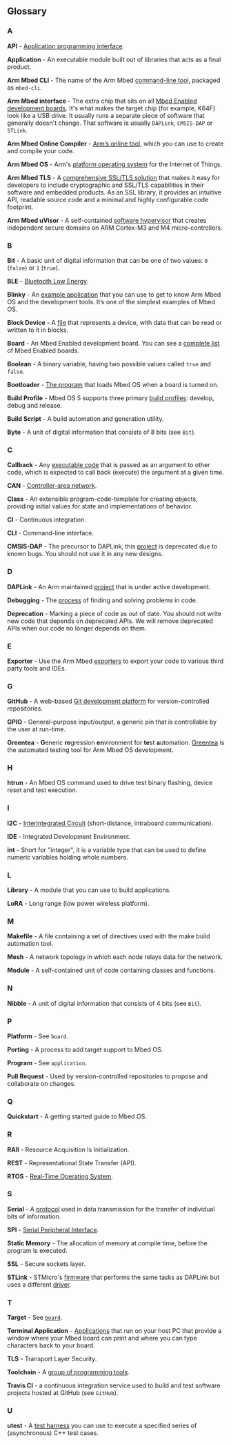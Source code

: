 ## Glossary

### A

**API** - [Application programming interface](/docs/v5.9/reference/apis.html).

**Application** - An executable module built out of libraries that acts as a final product.

**Arm Mbed CLI** - The name of the Arm Mbed [command-line tool](/docs/v5.9/tools/arm-mbed-cli.html), packaged as `mbed-cli`.

**Arm Mbed interface** - The extra chip that sits on all [Mbed Enabled development boards](/docs/v5.9/introduction/index.html). It's what makes the target chip (for example, K64F) look like a USB drive. It usually runs a separate piece of software that generally doesn't change. That software is usually `DAPLink`, `CMSIS-DAP` or `STLink`.

**Arm Mbed Online Compiler** - [Arm’s online tool](/docs/v5.9/tools/arm-online-compiler.html), which you can use to create and compile your code.

**Arm Mbed OS** - Arm's [platform operating system](https://os.mbed.com/docs) for the Internet of Things.

**Arm Mbed TLS** - A [comprehensive SSL/TLS solution](/docs/v5.9/reference/tls.html) that makes it easy for developers to include cryptographic and SSL/TLS capabilities in their software and embedded products. As an SSL library, it provides an intuitive API, readable source code and a minimal and highly configurable code footprint.

**Arm Mbed uVisor** - A self-contained [software hypervisor](/docs/v5.9/reference/tls.html#uVisor) that creates independent secure domains on ARM Cortex-M3 and M4 micro-controllers.

### B

**Bit** - A basic unit of digital information that can be one of two values: `0` (`false`) or `1` (`true`).

**BLE** - [Bluetooth Low Energy](/docs/v5.9/reference/ble.html).

**Blinky** - An [example application](/docs/v5.9/tutorials/mbed-os-quick-start.html) that you can use to get to know Arm Mbed OS and the development tools. It’s one of the simplest examples of Mbed OS.

**Block Device** - A [file](/docs/v5.9/reference/contributing-storage.html#block-devices) that represents a device, with data that can be read or written to it in blocks.

**Board** - An Mbed Enabled development board. You can see a [complete list](https://os.mbed.com/platforms/) of Mbed Enabled boards.

**Boolean** - A binary variable, having two possible values called `true` and `false`.

**Bootloader** - [The program](/docs/v5.9/tutorials/bootloader.html) that loads Mbed OS when a board is turned on.

**Build Profile** - Mbed OS 5 supports three primary [build profiles](/docs/v5.9/tools/build-profiles.html): develop, debug and release.

**Build Script** - A build automation and generation utility.

**Byte** - A unit of digital information that consists of 8 bits (see `Bit`).

### C

**Callback** - Any [executable code](/docs/v5.9/reference/callback.html) that is passed as an argument to other code, which is expected to call back (execute) the argument at a given time.

**CAN** - [Controller-area network](/docs/v5.9/reference/can.html).

**Class** - An extensible program-code-template for creating objects, providing initial values for state and implementations of behavior.

**CI** - Continuous integration.

**CLI** - Command-line interface.

**CMSIS-DAP** - The precursor to DAPLink, this [project](https://github.com/mbedmicro/cmsis-dap) is deprecated due to known bugs. You should not use it in any new designs.

### D

**DAPLink** - An Arm maintained [project](https://github.com/mbedmicro/DAPLink) that is under active development.

**Debugging** - The [process](/docs/v5.9/tools/debugging.html) of finding and solving problems in code.

**Deprecation** - Marking a piece of code as out of date. You should not write new code that depends on deprecated APIs. We will remove deprecated APIs when our code no longer depends on them.

### E

**Exporter** - Use the Arm Mbed [exporters](/docs/v5.9/tools/exporting.html#about-the-exporters) to export your code to various third party tools and IDEs.

### G

**GitHub** - A web-based [Git development platform](https://github.com/armmbed/mbed-os) for version-controlled repositories.

**GPIO** - General-purpose input/output, a generic pin that is controllable by the user at run-time.

**Greentea** - **G**eneric **re**gression **en**vironment for **te**st **a**utomation. [Greentea](/docs/v5.9/tools/greentea.html) is the automated testing tool for Arm Mbed OS development.

### H

**htrun** - An Mbed OS command used to drive test binary flashing, device reset and test execution.

### I

**I2C** - [Interintegrated Circuit](/docs/v5.9/reference/i2c.html) (short-distance, intraboard communication).

**IDE** - Integrated Development Environment.

**int** - Short for "integer", it is a variable type that can be used to define numeric variables holding whole numbers.

### L

**Library** - A module that you can use to build applications.

**LoRA** - Long range (low power wireless platform).

### M

**Makefile** - A file containing a set of directives used with the make build automation tool.

**Mesh** - A network topology in which each node relays data for the network.

**Module** - A self-contained unit of code containing classes and functions.

### N

**Nibble** - A unit of digital information that consists of 4 bits (see `Bit`).

### P

**Platform** - See `board`.

**Porting** - A process to add target support to Mbed OS.

**Program** - See `application`.

**Pull Request** - Used by version-controlled repositories to propose and collaborate on changes.

### Q

**Quickstart** - A getting started guide to Mbed OS.

### R

**RAII** - Resource Acquisition Is Initialization.

**REST** - Representational State Transfer (API).

**RTOS** - [Real-Time Operating System](/docs/v5.9/reference/rtos.html).

### S

**Serial** - A [protocol](/docs/v5.9/reference/serial.html) used in data transmission for the transfer of individual bits of information.

**SPI** - [Serial Peripheral Interface](/docs/v5.9/reference/spi.html).

**Static Memory** - The allocation of memory at compile time, before the program is executed.

**SSL** - Secure sockets layer.

**STLink** - STMicro's [firmware](http://www.st.com/content/st_com/en/products/embedded-software/development-tool-software/stsw-link007.html) that performs the same tasks as DAPLink but uses a different [driver](http://www.st.com/content/st_com/en/products/embedded-software/development-tool-software/stsw-link009.html).

### T

**Target** - See [`board`](/docs/v5.9/introduction/glossary.html#board).

**Terminal Application** - [Applications](/docs/v5.9/tutorials/serial-comm.html#using-terminal-applications) that run on your host PC that provide a window where your Mbed board can print and where you can type characters back to your board.

**TLS** - Transport Layer Security.

**Toolchain** - A [group of programming tools](/docs/v5.9/tools/exporting.html#setting-up-a-local-debug-toolchain).

**Travis CI** - a continuous integration service used to build and test software projects hosted at GitHub (see `GitHub`).

### U

**utest** - A [test harness](/docs/v5.9/tools/utest-asynchronous-c-test-harness.html) you can use to execute a specified series of (asynchronous) C++ test cases.
